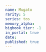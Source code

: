 ```yaml
---
name: Mugato
rarity: 5
series: tos
memory_alpha:
bigbook_tier: -1
in_portal: true
date:
published: true
---
```



